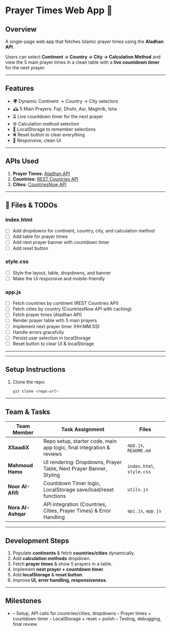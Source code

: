 # Prayer Times Web App 🕌

## Overview
A single-page web app that fetches Islamic prayer times using the **Aladhan API**.

Users can select **Continent → Country → City → Calculation Method** and view the 5 main prayer times in a clean table with a **live countdown timer** for the next prayer.

---

## Features
- 🌍 Dynamic Continent → Country → City selectors
- 🕰️ 5 Main Prayers: Fajr, Dhuhr, Asr, Maghrib, Isha
- ⏳ Live countdown timer for the next prayer
- ⚙️ Calculation method selection
- 💾 LocalStorage to remember selections
- ❌ Reset button to clear everything
- 📱 Responsive, clean UI

---

## APIs Used
1.  **Prayer Times:** [Aladhan API](https://api.aladhan.com/v1)
2.  **Countries:** [REST Countries API](https://restcountries.com/v3.1/region/{continent})
3.  **Cities:** [CountriesNow API](https://countriesnow.space/api/v0.1/countries/cities)

---

## 📁 Files & TODOs

### index.html
- [ ] Add dropdowns for continent, country, city, and calculation method
- [ ] Add table for prayer times
- [ ] Add next prayer banner with countdown timer
- [ ] Add reset button

### style.css
- [ ] Style the layout, table, dropdowns, and banner
- [ ] Make the UI responsive and mobile-friendly

### app.js
- [ ] Fetch countries by continent (REST Countries API)
- [ ] Fetch cities by country (CountriesNow API with caching)
- [ ] Fetch prayer times (Aladhan API)
- [ ] Render prayer table with 5 main prayers
- [ ] Implement next prayer timer (HH:MM:SS)
- [ ] Handle errors gracefully
- [ ] Persist user selection in localStorage
- [ ] Reset button to clear UI & localStorage

---

---

## Setup Instructions
1.  Clone the repo:
    ```bash
    git clone <repo-url>
    ```


---

## Team & Tasks
| Team Member       | Task Assignment                                              | Files                       |
|-------------------|-------------------------------------------------------------|-----------------------------|
| **XSaadiX**        | Repo setup, starter code, main app logic, final integration & reviews | `app.js`, `README.md`        |
| **Mahmoud Hamo**   | UI rendering: Dropdowns, Prayer Table, Next Prayer Banner, Styling | `index.html`, `style.css`    |
| **Noor Al-Afifi**  | Countdown Timer logic, LocalStorage save/load/reset functions       | `utils.js`                   |
| **Nora Al-Ashqar** | API integration (Countries, Cities, Prayer Times) & Error Handling | `api.js`, `app.js`           |

---

##  Development Steps
1.  Populate **continents** & fetch **countries/cities** dynamically.
2.  Add **calculation methods** dropdown.
3.  Fetch **prayer times** & show 5 prayers in a table.
4.  Implement **next prayer + countdown timer**.
5.  Add **localStorage** & **reset button**.
6.  Improve **UI, error handling, responsiveness**.

---

## Milestones
- **-** Setup, API calls for countries/cities, dropdowns
 **-**  Prayer times + countdown timer
 **-** LocalStorage + reset + polish
 **-** Testing, debugging, final review